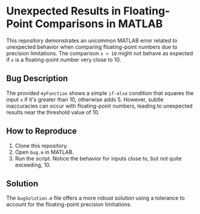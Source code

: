 # Unexpected Results in Floating-Point Comparisons in MATLAB

This repository demonstrates an uncommon MATLAB error related to unexpected behavior when comparing floating-point numbers due to precision limitations.  The comparison `x > 10` might not behave as expected if `x` is a floating-point number very close to 10.

## Bug Description
The provided `myFunction` shows a simple `if-else` condition that squares the input `x` if it's greater than 10, otherwise adds 5.  However, subtle inaccuracies can occur with floating-point numbers, leading to unexpected results near the threshold value of 10.

## How to Reproduce
1.  Clone this repository.
2.  Open `bug.m` in MATLAB.
3.  Run the script.  Notice the behavior for inputs close to, but not quite exceeding, 10. 

## Solution
The `bugSolution.m` file offers a more robust solution using a tolerance to account for the floating-point precision limitations.